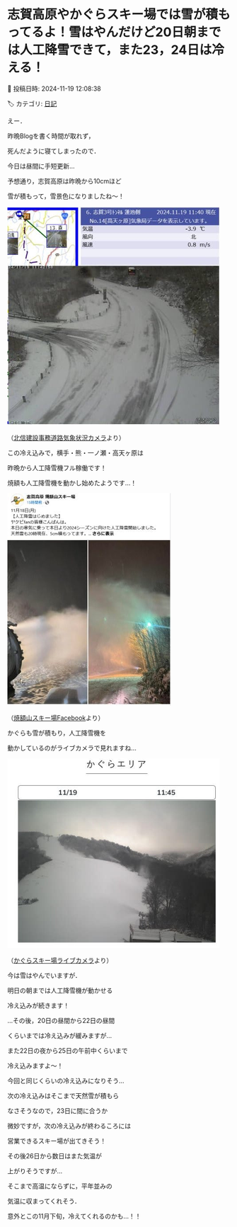 # 志賀高原やかぐらスキー場では雪が積もってるよ！雪はやんだけど20日朝までは人工降雪できて，また23，24日は冷える！

📅 投稿日時: 2024-11-19 12:08:38

🏷️ カテゴリ: [日記](cc4b5682fb7b8b144980957a978653fb0.md)

えー．


昨晩Blogを書く時間が取れず，


死んだように寝てしまったので．


今日は昼間に手短更新…





予想通り，志賀高原は昨晩から10cmほど


雪が積もって，雪景色になりましたね～！




![78abdf4cf255550775cb4032fe6c454a.jpg](images/78abdf4cf255550775cb4032fe6c454a.jpg)




（[北信建設事務道路気象状況カメラ](http://hokushin.pref-nagano-roadcamera.jp/)より）





この冷え込みで，横手・熊・一ノ瀬・高天ヶ原は


昨晩から人工降雪機フル稼働です！


焼額も人工降雪機を動かし始めたようです…！




![fbaeb52a8056b659f9a6fb2341e8aa1b.jpg](images/fbaeb52a8056b659f9a6fb2341e8aa1b.jpg)




（[焼額山スキー場Facebook](https://www.facebook.com/yakebitaiyama/posts/pfbid0wJY4x6zCc1kY46G9KY7hNc3jc7xazQTgB2mbVeWEhkFvX2jxznLUkptR5DCGtF7Fl)より）





かぐらも雪が積もり，人工降雪機を


動かしているのがライブカメラで見れますね…




![0ef492a8421ff5666c6bf4cfa122a91e.jpg](images/0ef492a8421ff5666c6bf4cfa122a91e.jpg)




（[かぐらスキー場ライブカメラ](https://www.princehotels.co.jp/ski/kagura/livecamera/)より）





今は雪はやんでいますが．


明日の朝までは人工降雪機が動かせる


冷え込みが続きます！





…その後，20日の昼間から22日の昼間


くらいまでは冷え込みが緩みますが…


また22日の夜から25日の午前中くらいまで


冷え込みますよ～！


今回と同じくらいの冷え込みになりそう…





次の冷え込みはそこまで天然雪が積もら


なさそうなので，23日に間に合うか


微妙ですが，次の冷え込みが終わるころには


営業できるスキー場が出てきそう！





その後26日から数日はまた気温が


上がりそうですが…


そこまで高温にならずに，平年並みの


気温に収まってくれそう．


意外とこの11月下旬，冷えてくれるのかも…！！

